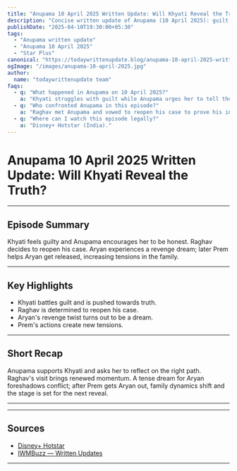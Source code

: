 ```yaml
---
title: "Anupama 10 April 2025 Written Update: Will Khyati Reveal the Truth?"
description: "Concise written update of Anupama (10 April 2025): guilt, truth, and a dream twist."
publishDate: "2025-04-10T19:30:00+05:30"
tags:
  - "Anupama written update"
  - "Anupama 10 April 2025"
  - "Star Plus"
canonical: "https://todaywrittenupdate.blog/anupama-10-april-2025-written-update"
ogImage: "/images/anupama-10-april-2025.jpg"
author:
  name: "todaywrittenupdate team"
faqs:
  - q: "What happened in Anupama on 10 April 2025?"
    a: "Khyati struggles with guilt while Anupama urges her to tell the truth. Aryan’s revenge sequence is revealed as a dream; Prem helps Aryan get released."
  - q: "Who confronted Anupama in this episode?"
    a: "Raghav met Anupama and vowed to reopen his case to prove his innocence."
  - q: "Where can I watch this episode legally?"
    a: "Disney+ Hotstar (India)."
---
```


# Anupama 10 April 2025 Written Update: Will Khyati Reveal the Truth?

---

## Episode Summary

Khyati feels guilty and Anupama encourages her to be honest. Raghav decides to reopen his case. Aryan experiences a revenge dream; later Prem helps Aryan get released, increasing tensions in the family.

---

## Key Highlights

- Khyati battles guilt and is pushed towards truth.  
- Raghav is determined to reopen his case.  
- Aryan's revenge twist turns out to be a dream.  
- Prem's actions create new tensions.

---

## Short Recap

Anupama supports Khyati and asks her to reflect on the right path. Raghav's visit brings renewed momentum. A tense dream for Aryan foreshadows conflict; after Prem gets Aryan out, family dynamics shift and the stage is set for the next reveal.

---

<!-- FAQ will be rendered from frontmatter; keep this area intentionally short -->

---

## Sources

- [Disney+ Hotstar](https://www.hotstar.com/in)  
- [IWMBuzz — Written Updates](https://www.iwmbuzz.com/)

---
